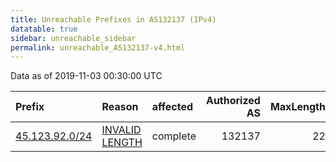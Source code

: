 ```yaml
---
title: Unreachable Prefixes in AS132137 (IPv4)
datatable: true
sidebar: unreachable_sidebar
permalink: unreachable_AS132137-v4.html
---
```


Data as of 2019-11-03 00:30:00 UTC


<div class="datatable-begin"></div>

| Prefix                                                 | Reason                                                                                                    | affected   |   Authorized AS |   MaxLength | Anchor                                       |   unreachable /24s |
|:-------------------------------------------------------|:----------------------------------------------------------------------------------------------------------|:-----------|----------------:|------------:|:---------------------------------------------|-------------------:|
| [45.123.92.0/24](https://stat.ripe.net/45.123.92.0/24) | [INVALID LENGTH](https://rpki-validator.ripe.net/announcement-preview?asn=AS132137&prefix=45.123.92.0/24) | complete   |          132137 |          22 | [APNIC](unreachable_APNIC_RPKI_Root-v4.html) |                  1 |

<div class="datatable-end"></div>